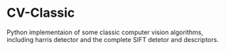 # CV-Classic
Python implementaion of some classic computer vision algorithms, including harris detector and the complete SIFT detetor and descriptors.
